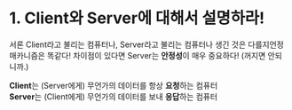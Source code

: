 # 1. Client와 Server에 대해서 설명하라!

서론
Client라고 불리는 컴퓨터나, Server라고 불리는 컴퓨터나 생긴 것은 다를지언정 매카니즘은 똑같다!
차이점이 있다면 Server는 **안정성**이 매우 중요하다! (꺼지면 안되니까.)

**Client**는 (Server에게) 무언가의 데이터를 항상 **요청**하는 컴퓨터<br>
**Server**는 (Client에게) 무언가의 데이터를 보내 **응답**하는 컴퓨터
